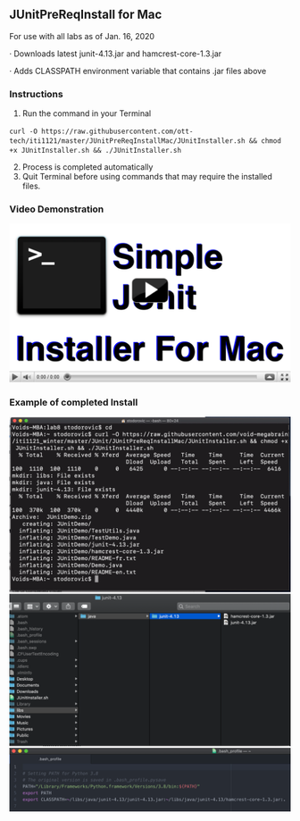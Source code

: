 ## JUnitPreReqInstall for Mac

For use with all labs as of Jan. 16, 2020

·  Downloads latest junit-4.13.jar and hamcrest-core-1.3.jar

·   Adds CLASSPATH environment variable that contains .jar files above

### Instructions

1.  Run the command in your Terminal

`curl -O https://raw.githubusercontent.com/ott-tech/iti1121/master/JUnitPreReqInstallMac/JUnitInstaller.sh && chmod +x JUnitInstaller.sh && ./JUnitInstaller.sh`

2.   Process is completed automatically
3.   Quit Terminal before using commands that may require the installed files.   
### Video Demonstration

[![Youtube Video: Demo of JUnitPreReqInstall for Mac"](images/video_thumbnail.png)](http://www.youtube.com/watch?v=RX8NSHJieds "Demo of JUnitPreReqInstall for Mac")





### Example of completed Install

![completed_install_cmd.png](images/completed_install_cmd.png)
![completed_install_explorer.png](images/completed_install_explorer.png)
![completed_install_envirovar.png](images/completed_install_envirovar.png)
